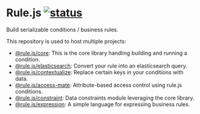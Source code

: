 # Rule.js [![status][badge-url]][ci-url]
Build serializable conditions / business rules.

This repository is used to host multiple projects:
- [@rule.js/core](packages/core): This is the core library handling building
and running a condition.
- [@rule.js/elasticsearch](packages/elasticsearch): Convert your rule into an
elasticsearch query.
- [@rule.js/contextualize](packages/contextualize): Replace certain keys
in your conditions with data.
- [@rule.js/access-mate](packages/access-mate): Attribute-based access control
using rule.js conditions.
- [@rule.js/constraint](packages/constraint): Data constraints module
leveraging the core library.
- [@rule.js/expression](packages/expression): A simple language for expressing
business rules.

[badge-url]: https://travis-ci.org/AGhost-7/o-is.svg?branch=master
[ci-url]: https://travis-ci.org/AGhost-7/o-is
